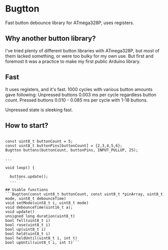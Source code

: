 # Bugtton
Fast button debounce library for ATmega328P, uses registers.

## Why another button library?
I've tried plenty of different button libraries with ATmega328P, but most of them lacked something, or were too bulky for my own use.
But first and foremost it was a practice to make my first public Arduino library.

## Fast
It uses registers, and it's fast. 1000 cycles with various button amounts gave following:
Unpressed buttons 0.003 ms per cycle regardless button count.
Pressed buttons 0.010 - 0.085 ms per cycle with 1-18 buttons.

Unpressed state is sleeking fast.

## How to start?
```#include <Bugtton.h>

const uint8_t buttonCount = 5;
const uint8_t buttonPins[buttonCount] = {2,3,4,5,6};
Bugtton buttons(buttonCount, buttonPins, INPUT_PULLUP, 25);

...

void loop() {
    
  buttons.update();
  ...```

## Usable functions
```Bugtton(const uint8_t buttonCount, const uint8_t *pinArray, uint8_t mode, uint8_t debounceTime)
void setMode(uint8_t i, uint8_t mode)
void debounceTime(uint16_t a);       
void update()
unsigned long duration(uint8_t)
bool fell(uint8_t i)
bool rose(uint8_t i)
bool up(uint8_t i)
bool held(uint8_t i)
bool heldUntil(uint8_t i, int t)
bool upUntil(uint8_t i, int t)```   